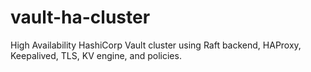 # vault-ha-cluster
High Availability HashiCorp Vault cluster using Raft backend, HAProxy, Keepalived, TLS, KV engine, and policies.
